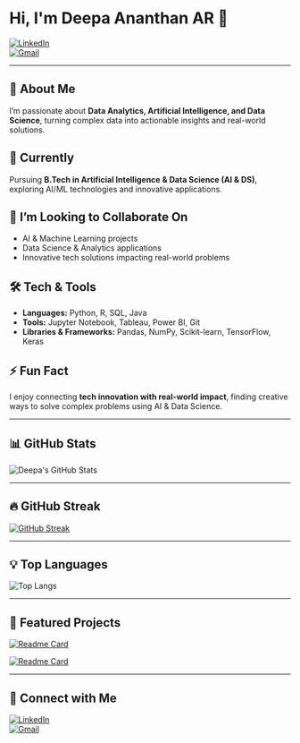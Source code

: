 # Hi, I'm Deepa Ananthan AR 👋

[![LinkedIn](https://img.shields.io/badge/LinkedIn-Deepa-blue?logo=linkedin&style=for-the-badge)](https://www.linkedin.com/in/deepa-ananthan-ar)  
[![Gmail](https://img.shields.io/badge/Gmail-deepaananthan1.8@gmail.com-red?logo=gmail&style=for-the-badge)](mailto:deepaananthan1.8@gmail.com)

---

## 👀 About Me
I’m passionate about **Data Analytics, Artificial Intelligence, and Data Science**, turning complex data into actionable insights and real-world solutions.  

## 🌱 Currently
Pursuing **B.Tech in Artificial Intelligence & Data Science (AI & DS)**, exploring AI/ML technologies and innovative applications.

## 💞️ I’m Looking to Collaborate On
- AI & Machine Learning projects  
- Data Science & Analytics applications  
- Innovative tech solutions impacting real-world problems

## 🛠️ Tech & Tools
- **Languages:** Python, R, SQL, Java  
- **Tools:** Jupyter Notebook, Tableau, Power BI, Git  
- **Libraries & Frameworks:** Pandas, NumPy, Scikit-learn, TensorFlow, Keras  

## ⚡ Fun Fact
I enjoy connecting **tech innovation with real-world impact**, finding creative ways to solve complex problems using AI & Data Science.

---
## 📊 GitHub Stats  
![Deepa's GitHub Stats](https://github-readme-stats.vercel.app/api?username=Deepaananthan2004&show_icons=true&theme=radical)  

---

## 🔥 GitHub Streak  
[![GitHub Streak](https://streak-stats.demolab.com?user=Deepaananthan2004&theme=radical&border_radius=5)](https://git.io/streak-stats)  

---

## 💡 Top Languages  
![Top Langs](https://github-readme-stats.vercel.app/api/top-langs/?username=Deepaananthan2004&layout=compact&theme=radical)  

---

## 📌 Featured Projects  

[![Readme Card](https://github-readme-stats.vercel.app/api/pin/?username=Deepaananthan2004&repo=Dreamcanvas-plus&theme=radical)](https://github.com/Deepaananthan2004/Dreamcanvas-plus)  

[![Readme Card](https://github-readme-stats.vercel.app/api/pin/?username=Deepaananthan2004&repo=GEN-AI-review-summarizer-&theme=radical)](https://github.com/Deepaananthan2004/GEN-AI-review-summarizer-)  

---

## 🔗 Connect with Me  
[![LinkedIn](https://img.shields.io/badge/LinkedIn-blue?logo=linkedin&logoColor=white)](https://www.linkedin.com/in/deepa-ananthan-ar/)  
[![Gmail](https://img.shields.io/badge/Gmail-red?logo=gmail&logoColor=white)](mailto:deepaananthan1.8@gmail.com)  
